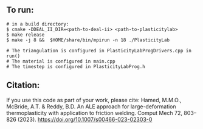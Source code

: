 ## To run:
```
# in a build directory:
$ cmake -DDEAL_II_DIR=<path-to-deal-ii> <path-to-plasticitylab>
$ make release
$ make -j 8 &&  $HOME/share/bin/mpirun -n 18 ./PlasticityLab

# The triangulation is configured in PlasticityLabProgDrivers.cpp in run()
# The material is configured in main.cpp
# The timestep is configured in PlasticityLabProg.h
```

## Citation:
If you use this code as part of your work, please cite:
Hamed, M.M.O., McBride, A.T. & Reddy, B.D. An ALE approach for large-deformation thermoplasticity with application to friction welding. Comput Mech 72, 803–826 (2023).
https://doi.org/10.1007/s00466-023-02303-0

